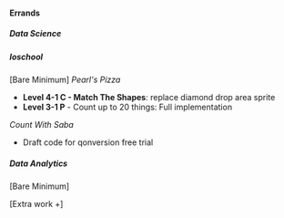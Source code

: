 #### Errands


##### **Data Science**

##### **Ioschool**
[Bare Minimum]
*Pearl's Pizza*
- **Level 4-1 C - Match The Shapes**: replace diamond drop area sprite
- **Level 3-1 P** - Count up to 20 things: Full implementation

*Count With Saba*
* Draft code for qonversion free trial
##### **Data Analytics**
[Bare Minimum]


[Extra work +]


